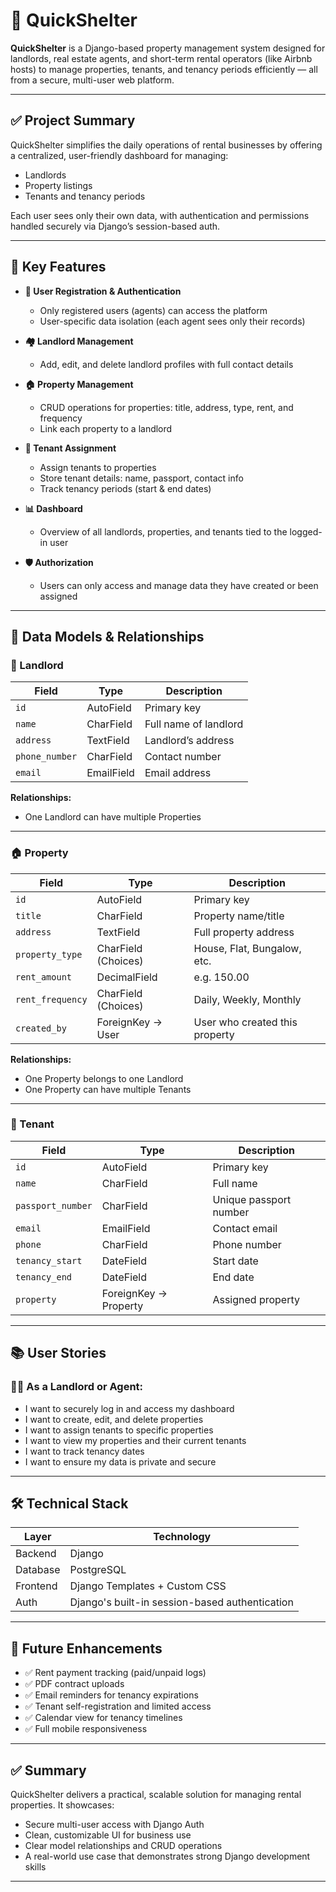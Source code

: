 # 🏡 QuickShelter

**QuickShelter** is a Django-based property management system designed for landlords, real estate agents, and short-term rental operators (like Airbnb hosts) to manage properties, tenants, and tenancy periods efficiently — all from a secure, multi-user web platform.

---

## ✅ Project Summary

QuickShelter simplifies the daily operations of rental businesses by offering a centralized, user-friendly dashboard for managing:
- Landlords
- Property listings
- Tenants and tenancy periods

Each user sees only their own data, with authentication and permissions handled securely via Django’s session-based auth.

---

## 🧩 Key Features

- **🔐 User Registration & Authentication**
  - Only registered users (agents) can access the platform
  - User-specific data isolation (each agent sees only their records)

- **🏘 Landlord Management**
  - Add, edit, and delete landlord profiles with full contact details

- **🏠 Property Management**
  - CRUD operations for properties: title, address, type, rent, and frequency
  - Link each property to a landlord

- **👤 Tenant Assignment**
  - Assign tenants to properties
  - Store tenant details: name, passport, contact info
  - Track tenancy periods (start & end dates)

- **📊 Dashboard**
  - Overview of all landlords, properties, and tenants tied to the logged-in user

- **🛡 Authorization**
  - Users can only access and manage data they have created or been assigned

---

## 🔄 Data Models & Relationships

### 📘 Landlord
| Field | Type | Description |
|-------|------|-------------|
| `id` | AutoField | Primary key |
| `name` | CharField | Full name of landlord |
| `address` | TextField | Landlord’s address |
| `phone_number` | CharField | Contact number |
| `email` | EmailField | Email address |

**Relationships:**
- One Landlord can have multiple Properties

---

### 🏠 Property
| Field | Type | Description |
|-------|------|-------------|
| `id` | AutoField | Primary key |
| `title` | CharField | Property name/title |
| `address` | TextField | Full property address |
| `property_type` | CharField (Choices) | House, Flat, Bungalow, etc. |
| `rent_amount` | DecimalField | e.g. 150.00 |
| `rent_frequency` | CharField (Choices) | Daily, Weekly, Monthly |
| `created_by` | ForeignKey → User | User who created this property |

**Relationships:**
- One Property belongs to one Landlord  
- One Property can have multiple Tenants

---

### 👤 Tenant
| Field | Type | Description |
|-------|------|-------------|
| `id` | AutoField | Primary key |
| `name` | CharField | Full name |
| `passport_number` | CharField | Unique passport number |
| `email` | EmailField | Contact email |
| `phone` | CharField | Phone number |
| `tenancy_start` | DateField | Start date |
| `tenancy_end` | DateField | End date |
| `property` | ForeignKey → Property | Assigned property |

---

## 📚 User Stories

### 👨‍💼 As a Landlord or Agent:
- I want to securely log in and access my dashboard
- I want to create, edit, and delete properties
- I want to assign tenants to specific properties
- I want to view my properties and their current tenants
- I want to track tenancy dates
- I want to ensure my data is private and secure

---

## 🛠 Technical Stack

| Layer | Technology |
|-------|------------|
| Backend | Django |
| Database | PostgreSQL |
| Frontend | Django Templates + Custom CSS |
| Auth | Django's built-in session-based authentication |

---

## 🔮 Future Enhancements

- ✅ Rent payment tracking (paid/unpaid logs)
- ✅ PDF contract uploads
- ✅ Email reminders for tenancy expirations
- ✅ Tenant self-registration and limited access
- ✅ Calendar view for tenancy timelines
- ✅ Full mobile responsiveness

---

## ✅ Summary

QuickShelter delivers a practical, scalable solution for managing rental properties. It showcases:
- Secure multi-user access with Django Auth
- Clean, customizable UI for business use
- Clear model relationships and CRUD operations
- A real-world use case that demonstrates strong Django development skills

---

